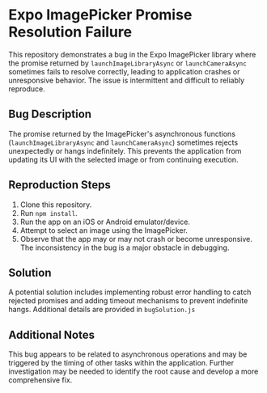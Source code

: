 # Expo ImagePicker Promise Resolution Failure

This repository demonstrates a bug in the Expo ImagePicker library where the promise returned by `launchImageLibraryAsync` or `launchCameraAsync` sometimes fails to resolve correctly, leading to application crashes or unresponsive behavior.  The issue is intermittent and difficult to reliably reproduce.

## Bug Description

The promise returned by the ImagePicker's asynchronous functions (`launchImageLibraryAsync` and `launchCameraAsync`) sometimes rejects unexpectedly or hangs indefinitely. This prevents the application from updating its UI with the selected image or from continuing execution.

## Reproduction Steps

1. Clone this repository.
2. Run `npm install`.
3. Run the app on an iOS or Android emulator/device.
4. Attempt to select an image using the ImagePicker.
5. Observe that the app may or may not crash or become unresponsive.  The inconsistency in the bug is a major obstacle in debugging.

## Solution

A potential solution includes implementing robust error handling to catch rejected promises and adding timeout mechanisms to prevent indefinite hangs.  Additional details are provided in `bugSolution.js`

## Additional Notes

This bug appears to be related to asynchronous operations and may be triggered by the timing of other tasks within the application.  Further investigation may be needed to identify the root cause and develop a more comprehensive fix.